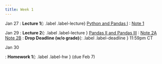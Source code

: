 ```yaml
---
title: Week 1
---
```



Jan 27
: **Lecture 1**{: .label .label-lecture} [Python and Pandas I](lecture/lec01)
    : [Note 1](https://ds100.org/course-notes/pandas_1/pandas_1.html)


Jan 29
: **Lecture 2**{: .label .label-lecture } [Pandas II and Pandas III](lecture/lec02)
    : [Note 2A](https://ds100.org/course-notes/pandas_2/pandas_2.html) [Note 2B](https://ds100.org/course-notes/pandas_3/pandas_3.html)
: **Drop Deadline (w/o grade)**{: .label .label-deadline } 11:59pm CT


 Jan 30
<!--: **Lab 1**{: .label .label-lab } [Pandas](https://data100.datahub.berkeley.edu/hub/user-redirect/git-pull?repo=https%3A%2F%2Fgithub.com%2FDS-100%2Ffa24-student&urlpath=lab%2Ftree%2Ffa24-student%2Flab%2Flab02%2Flab02A.ipynb&branch=main) (due Feb 3) -->
: **Homework 1**{: .label .label-hw } (due Feb 7) 

<!-- [Food Safety](https://data100.datahub.berkeley.edu/hub/user-redirect/git-pull?repo=https%3A%2F%2Fgithub.com%2FDS-100%2Ffa24-student&urlpath=lab%2Ftree%2Ffa24-student%2Fhw%2Fhw02A%2Fhw02A.ipynb&branch=main)  -->
